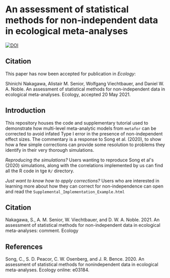 # An assessment of statistical methods for non-independent data in ecological meta-analyses
[![DOI](https://zenodo.org/badge/297001378.svg)](https://zenodo.org/badge/latestdoi/297001378)

## Citation
This paper has now been accepted for publication in *Ecology*:

Shinichi Nakagawa, Alistair M. Senior, Wolfgang Viechtbauer, and Daniel W. A. Noble. An assessment of statistical methods for non-independent data in ecological meta-analyses. Ecology, accepted 20 May 2021.

## Introduction
This repository houses the code and supplementary tutorial used to demonstrate how multi-level meta-analytic models from `metafor` can be corrected to avoid infated Type I error in the presence of non-independent effect sizes. The commentary is a response to Song et al. (2020), to show how a few simple corrections can provide some resolution to problems they identify in their very thorough simulations.

*Reproducing the simulations?* Users wanting to reproduce Song et al's (2020) simulations, along with the correlations implemented by us can find all the R code in tge `R/` directory.

*Just want to know how to apply corrections?* Users who are interested in learning more about how they can correct for non-independence can open and read the `Supplemental_Implementation_Example.html`

## Citation
Nakagawa, S., A. M. Senior, W. Viechtbauer, and D. W. A. Noble. 2021. An assessment of statistical methods for non-independent data in ecological meta-analyses: comment. Ecology

## References
Song, C., S. D. Peacor, C. W. Osenberg, and J. R. Bence. 2020. An assessment of statistical methods for nonindependent data in ecological meta-analyses. Ecology online: e03184.